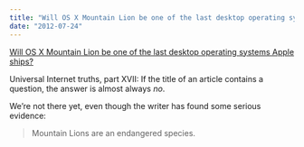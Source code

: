 ```yaml
---
title: "Will OS X Mountain Lion be one of the last desktop operating systems Apple ships?"
date: "2012-07-24"
---
```


[Will OS X Mountain Lion be one of the last desktop operating systems Apple ships?]("http://blogs.computerworld.com/mac-os/20708/will-os-x-mountain-lion-be-one-last-desktop-operating-systems-apple-ships")

Universal Internet truths, part XVII: If the title of an article contains a question, the answer is almost always _no_.

We’re not there yet, even though the writer has found some serious evidence:

> Mountain Lions are an endangered species.

